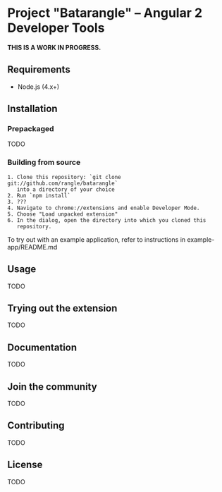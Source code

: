 # Project "Batarangle" – Angular 2 Developer Tools

**THIS IS A WORK IN PROGRESS.**

## Requirements

- Node.js (4.x+)

## Installation

### Prepackaged
TODO

### Building from source

```
1. Clone this repository: `git clone git://github.com/rangle/batarangle`
   into a directory of your choice
2. Run `npm install`
3. ???
4. Navigate to chrome://extensions and enable Developer Mode.
5. Choose "Load unpacked extension"
6. In the dialog, open the directory into which you cloned this
   repository.
```

To try out with an example application, refer to instructions in example-app/README.md

## Usage

TODO

## Trying out the extension

TODO

## Documentation

TODO

## Join the community

TODO

## Contributing

TODO

## License

TODO
